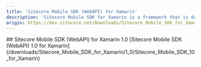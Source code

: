 ```yaml
---
title: 'Sitecore Mobile SDK (WebAPI) for Xamarin'
description: 'Sitecore Mobile SDK for Xamarin is a framework that is designed to help the developer produce native mobile applications that use and serve content that is managed by Sitecore.'
origin: https://dev.sitecore.net/Downloads/Sitecore_Mobile_SDK_for_Xamarin.aspx
---
```


<Card variant='outlineRaised' px={0} mb={8}>
<CardHeader>
## Sitecore Mobile SDK (WebAPI) for Xamarin 1.0
</CardHeader>
<CardBody>
[Sitecore Mobile SDK (WebAPI) 1.0 for Xamarin](/downloads/Sitecore_Mobile_SDK_for_Xamarin/1_0/Sitecore_Mobile_SDK_10_for_Xamarin)
</CardBody>          
</Card>
